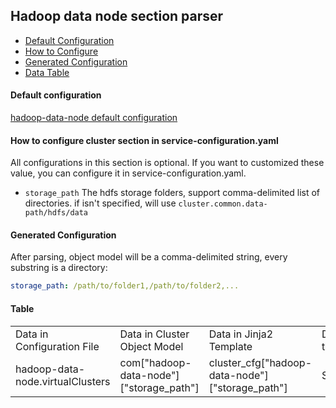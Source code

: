## Hadoop data node section parser

- [Default Configuration](#D_Config)
- [How to Configure](#HT_Config)
- [Generated Configuration](#G_Config)
- [Data Table](#T_config)

#### Default configuration <a name="D_Config"></a>

[hadoop-data-node default configuration](hadoop-data-node.yaml)

#### How to configure cluster section in service-configuration.yaml <a name="HT_Config"></a>

All configurations in this section is optional. If you want to customized these value, you can configure it in service-configuration.yaml.

- `storage_path` The hdfs storage folders, support comma-delimited list of directories.
if isn't specified, will use `cluster.common.data-path/hdfs/data`



#### Generated Configuration <a name="G_Config"></a>

After parsing, object model will be a comma-delimited string, every substring is a directory:
```yaml
storage_path: /path/to/folder1,/path/to/folder2,...
```


#### Table <a name="T_Config"></a>

<table>
<tr>
    <td>Data in Configuration File</td>
    <td>Data in Cluster Object Model</td>
    <td>Data in Jinja2 Template</td>
    <td>Data type</td>
</tr>
<tr>
    <td>hadoop-data-node.virtualClusters</td>
    <td>com["hadoop-data-node"]["storage_path"]</td>
    <td>cluster_cfg["hadoop-data-node"]["storage_path"]</td>
    <td>Str</td>
</tr>
</table>
